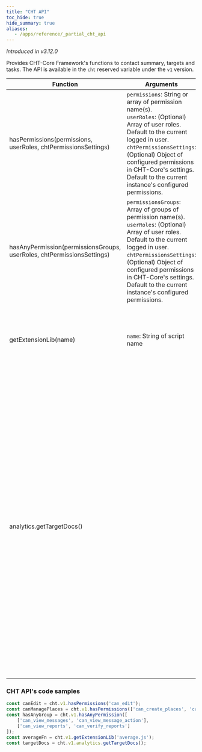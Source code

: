 ```yaml
---
title: "CHT API"
toc_hide: true
hide_summary: true
aliases:
   - /apps/reference/_partial_cht_api
---
```

_Introduced in v3.12.0_

Provides CHT-Core Framework's functions to contact summary, targets and tasks. The API is available in the `cht` reserved variable under the `v1` version.

| Function | Arguments | Description                                                                                                                                                                                                                                                                                                                                                                                                                                                                                        |
| -------- | --------- |----------------------------------------------------------------------------------------------------------------------------------------------------------------------------------------------------------------------------------------------------------------------------------------------------------------------------------------------------------------------------------------------------------------------------------------------------------------------------------------------------|
| hasPermissions(permissions, userRoles, chtPermissionsSettings) | `permissions`: String or array of permission name(s).<br>`userRoles`: (Optional) Array of user roles. Default to the current logged in user.<br>`chtPermissionsSettings`: (Optional) Object of configured permissions in CHT-Core's settings. Default to the current instance's configured permissions. | Returns true if the user has the permission(s), otherwise returns false.                                                                                                                                                                                                                                                                                                                                                                                                                           |
| hasAnyPermission(permissionsGroups, userRoles, chtPermissionsSettings) | `permissionsGroups`: Array of groups of permission name(s).<br>`userRoles`: (Optional) Array of user roles. Default to the current logged in user.<br>`chtPermissionsSettings`: (Optional) Object of configured permissions in CHT-Core's settings. Default to the current instance's configured permissions. | Returns true if the user has all the permissions of any of the provided groups, otherwise returns false.                                                                                                                                                                                                                                                                                                                                                                                           |
| getExtensionLib(name) | `name`: String of script name | Returns an executable function identified by the given name configured as [extension-libs](/building/reference/extension-libs).                                                                                                                                                                                                                                                                                                                                                                          
| analytics.getTargetDocs() | | Returns three [target](/technical-overview/data/db-schema#targets) documents of the contact, calculated for the last three reporting intervals, including the current one. When viewing one of the current logged in user's associated facilities, returns the target documents for the contact associated with the current logged in user. Returns an empty array if no target documents are found (for example when viewing a contact that does not upload targets). _Introduced in v4.11.0_ |  

### CHT API's code samples

```js
const canEdit = cht.v1.hasPermissions('can_edit');
const canManagePlaces = cht.v1.hasPermissions(['can_create_places', 'can_update_places']);
const hasAnyGroup = cht.v1.hasAnyPermission([
    ['can_view_messages', 'can_view_message_action'], 
    ['can_view_reports', 'can_verify_reports']
]);
const averageFn = cht.v1.getExtensionLib('average.js');
const targetDocs = cht.v1.analytics.getTargetDocs();
```
